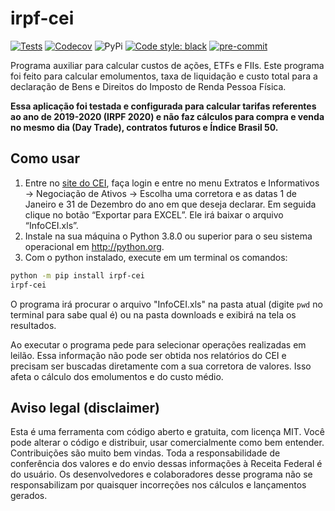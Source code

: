 # irpf-cei

[![Tests](https://github.com/staticdev/irpf-cei/workflows/Tests/badge.svg)](https://github.com/staticdev/irpf-cei/actions?workflow=Tests)
[![Codecov](https://codecov.io/gh/staticdev/irpf-cei/badge.svg?branch=master&service=github)](https://codecov.io/gh/staticdev/irpf-cei)
![PyPi](https://badge.fury.io/py/irpf-cei.svg)
[![Code style: black](https://img.shields.io/badge/code%20style-black-000000.svg)](https://github.com/psf/black)
[![pre-commit](https://img.shields.io/badge/pre--commit-enabled-brightgreen?logo=pre-commit&logoColor=white)](https://github.com/pre-commit/pre-commit)

Programa auxiliar para calcular custos de ações, ETFs e FIIs. Este programa foi feito para calcular emolumentos, taxa de liquidação e custo total para a declaração de Bens e Direitos do Imposto de Renda Pessoa Física.

**Essa aplicação foi testada e configurada para calcular tarifas referentes ao ano de 2019-2020 (IRPF 2020) e não faz cálculos para compra e venda no mesmo dia (Day Trade), contratos futuros e Índice Brasil 50.**

## Como usar

1. Entre no [site do CEI](https://cei.b3.com.br/), faça login e entre no menu Extratos e Informativos → Negociação de Ativos → Escolha uma corretora e as datas 1 de Janeiro e 31 de Dezembro do ano em que deseja declarar. Em seguida clique no botão “Exportar para EXCEL”. Ele irá baixar o arquivo “InfoCEI.xls”.
2. Instale na sua máquina o Python 3.8.0 ou superior para o seu sistema operacional em http://python.org.
3. Com o python instalado, execute em um terminal os comandos:

```sh
python -m pip install irpf-cei
irpf-cei
```

O programa irá procurar o arquivo "InfoCEI.xls" na pasta atual (digite `pwd` no terminal para sabe qual é) ou na pasta downloads e exibirá na tela os resultados.

Ao executar o programa pede para selecionar operações realizadas em leilão. Essa informação não pode ser obtida nos relatórios do CEI e precisam ser buscadas diretamente com a sua corretora de valores. Isso afeta o cálculo dos emolumentos e do custo médio.

## Aviso legal (disclaimer)

Esta é uma ferramenta com código aberto e gratuita, com licença MIT. Você pode alterar o código e distribuir, usar comercialmente como bem entender. Contribuições são muito bem vindas. Toda a responsabilidade de conferência dos valores e do envio dessas informações à Receita Federal é do usuário. Os desenvolvedores e colaboradores desse programa não se responsabilizam por quaisquer incorreções nos cálculos e lançamentos gerados.

